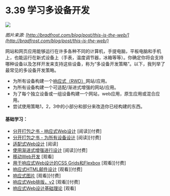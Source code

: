 <!-- 3.39 - Learn Multi-Device Development -->
# 3.39 学习多设备开发

![](https://frontendmasters.com/books/front-end-handbook/2019/assets/images/things.jpg)

*图片来源: [http://bradfrost.com/blog/post/this-is-the-web/](http://bradfrost.com/blog/post/this-is-the-web/)*

<!-- A website or web application can run on a wide range of computers, laptops, tablets and phones, as well as a handful of new devices (watches, thermostats, fridges, etc.). How you determine what devices you'll support and how you will develop to support those devices is called, "multi-device development strategy". Below, I list the most common multi-device development strategies. -->

网站和网页应用能够运行在许多各种不同的计算机，手提电脑，平板电脑和手机上，也能运行在新式设备上（手表，温度调节器，冰箱等等）。你确定你将会支持哪种设备以及怎样开发来支持这些设备，称为“多设备开发策略”。以下，我列举了最常见的多设备开发策略。

<!-- Build a responsive (RWD) web site/app for all devices.
Build an adaptive/progressively enhanced web site/app for all devices.
Build a website, web app, native app, or hybrid-native app for each individual device or a grouping of devices.
Attempt to retrofit something you have already built using bits and parts from strategies 1, 2 or 3. -->

- 为所有设备构建一个[响应式（RWD）](https://en.wikipedia.org/wiki/Responsive_web_design)网站/应用。
- 为所有设备构建一个可适配/渐进式增强的网站/应用。
- 为了每个独立设备或一组设备构建一个网站，web应用，原生应用或混合应用。
- 尝试使用策略1，2，3中的小部分和部分来改造你已经构建的东西。

<!-- General Learning: -->
#### 基础学习：
<!-- A book Apart Pack - Responsive Web Design [read][$]
A Book Apart Pack - Design For Any Device [read][$]
Adaptive Web Design [read][$]
Designing with Progressive Enhancement [read][$]
Mobile Web Development [watch]
CSS Grids and Flexbox for Responsive Web Design [watch][$]
Responsive HTML Email Design [watch][$]
Responsive Images [watch]
Responsive Web Typography, v2 [watch][$]
Responsive Web Design Fundamentals [watch] -->

- [分开打包之书 - 响应式Web设计](https://abookapart.com/collections/responsive-design) [阅读][付费]
- [分开打包之书 - 为所有设备设计](https://abookapart.com/collections/design-for-any-device) [阅读][付费]
- [适配式Web设计](https://www.amazon.com/gp/product/0134216148?&_encoding=UTF8&tag=frontend-handbook-20&linkCode=ur2&linkId=defa398e66db76e7edbb8ddfa28caa1e&camp=1789&creative=9325) [阅读]
- [使用渐进式增强进行设计](https://www.amazon.[付费]com/Designing-Progressive-Enhancement-Building-Everyone/dp/0321658884/?&_encoding=UTF8&tag=frontend-handbook-20&linkCode=ur2&linkId=bdac6f12a3d24fe694468aa8145001eb&camp=1789&creative=9325) [阅读][付费]
- [移动Web开发](https://www.udacity.com/course/mobile-web-development--cs256) [观看]
- [用于响应式Web设计的CSS Grids和Flexbox](https://frontendmasters.com/courses/css-grids-flexbox/) [观看][付费]
- [响应式HTML邮件设计](https://frontendmasters.com/courses/responsive-email/) [观看][付费]
- [响应式图片](https://www.udacity.com/course/responsive-images--ud882) [观看][付费]
- [响应式Web排版，v2](https://frontendmasters.com/courses/responsive-typography-v2/) [观看][付费]
- [响应式Web设计基础理论](https://www.udacity.com/course/responsive-web-design-fundamentals--ud893) [观看]